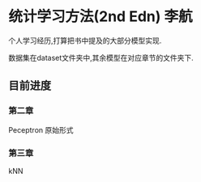 # 统计学习方法(2nd Edn) 李航
个人学习经历,打算把书中提及的大部分模型实现.

数据集在dataset文件夹中,其余模型在对应章节的文件夹下.
## 目前进度
### 第二章 
Peceptron 原始形式

### 第三章 
kNN
